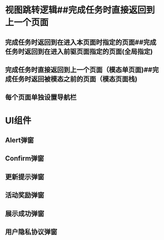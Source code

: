 # 视图跳转逻辑##完成任务时直接返回到上一个页面
## 完成任务时返回到在进入本页面时指定的页面##完成任务时返回到在进入前驱页面指定的页面(全局指定)
## 完成任务时直接返回到上一个页面（模态单页面)##完成任务时返回被模态之前的页面（模态页面栈)
## 每个页面单独设置导航栏
# UI组件
## Alert弹窗
## Confirm弹窗
## 更新提示弹窗
## 活动奖励弹窗
## 展示成功弹窗
## 用户隐私协议弹窗
